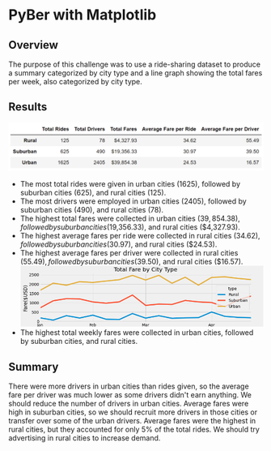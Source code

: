 # PyBer with Matplotlib

## Overview

The purpose of this challenge was to use a ride-sharing dataset to produce a summary categorized by city type and a line graph showing the total fares per week, also categorized by city type.

## Results

![Summary by city type](Analysis/PyBer_dataframe.png)
* The most total rides were given in urban cities (1625), followed by suburban cities (625), and rural cities (125).
* The most drivers were employed in urban cities (2405), followed by suburban cities (490), and rural cities (78).
* The highest total fares were collected in urban cities ($39,854.38), followed by suburban cities ($19,356.33), and rural cities ($4,327.93).
* The highest average fares per ride were collected in rural cities ($34.62), followed by suburban cities ($30.97), and rural cities ($24.53).
* The highest average fares per driver were collected in rural cities ($55.49), followed by suburban cities ($39.50), and rural cities ($16.57).
![Total weekly fares by city type](Analysis/PyBer_fare_summary.png)
* The highest total weekly fares were collected in urban cities, followed by suburban cities, and rural cities.

## Summary

There were more drivers in urban cities than rides given, so the average fare per driver was much lower as some drivers didn't earn anything. We should reduce the number of drivers in urban cities. Average fares were high in suburban cities, so we should recruit more drivers in those cities or transfer over some of the urban drivers. Average fares were the highest in rural cities, but they accounted for only 5% of the total rides. We should try advertising in rural cities to increase demand.
